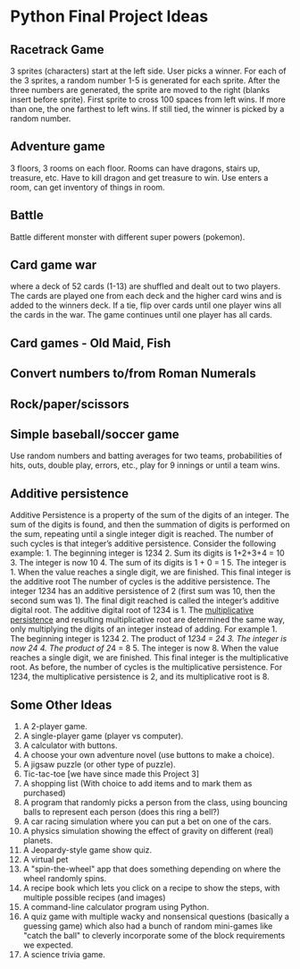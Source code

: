 # Python Final Project Ideas

## Racetrack Game

3 sprites (characters) start at the left side.  User picks a winner.  For each of the 3 sprites, a random number 1-5 is generated for each sprite. After the three numbers are generated, the sprite are moved to the right (blanks insert before sprite). First sprite to cross 100 spaces from left wins. If more than one, the one farthest to left wins. If still tied, the winner is picked by a random number.

## Adventure game

3 floors, 3 rooms on each floor. Rooms can have dragons, stairs up, treasure, etc.  Have to kill dragon and get treasure to win. Use enters a room, can get inventory of things in room.

## Battle

Battle different monster with different super powers (pokemon).

## Card game war

where a deck of 52 cards (1-13) are shuffled and dealt out to two players. The cards are played one from each deck and the higher card wins and is added to the winners deck.  If a tie, flip over cards until one player wins all the cards in the war.  The game continues until one player has all cards.

## Card games - Old Maid, Fish

## Convert numbers to/from Roman Numerals

## Rock/paper/scissors

## Simple baseball/soccer game

Use random numbers and  batting averages for two teams, probabilities of hits, outs, double play, errors, etc., play for 9 innings or until a team wins.

## Additive persistence

Additive Persistence is a property of the sum of the digits of an integer. The sum of the digits is found, and then the summation of digits is performed on the sum, repeating until a single integer digit is reached. The number of such cycles is that integer’s additive persistence. Consider the following example: 1. The beginning integer is 1234 2. Sum its digits is 1+2+3+4 = 10 3. The integer is now 10 4. The sum of its digits is 1 + 0 = 1 5. The integer is 1. When the value reaches a single digit, we are finished. This final integer is the additive root The number of cycles is the additive persistence. The integer 1234 has an additive persistence of 2 (first sum was 10, then the second sum was 1). The final digit reached is called the integer’s additive digital root. The additive digital root of 1234 is 1. The [multiplicative persistence](http://mathworld.wolfram.com/MultiplicativePersistence.html) and resulting multiplicative root are determined the same way, only multiplying the digits of an integer instead of adding. For example 1. The beginning integer is 1234 2. The product of 1*2*3*4 = 24 3. The integer is now 24 4. The product of 2*4 = 8 5. The integer is now 8. When the value reaches a single digit, we are finished. This final integer is the multiplicative root. As before, the number of cycles is the multiplicative persistence. For 1234, the multiplicative persistence is 2, and its multiplicative root is 8.

## Some Other Ideas

1. A 2-player game.
2. A single-player game (player vs computer).
3. A calculator with buttons.
4. A choose your own adventure novel (use buttons to make a choice).
5. A jigsaw puzzle (or other type of puzzle).
6. Tic-tac-toe [we have since made this Project 3]
7. A shopping list (With choice to add items and to mark them as purchased)
8. A program that randomly picks a person from the class, using bouncing balls to represent each person (does this ring a bell?)
9. A car racing simulation where you can put a bet on one of the cars.
10. A physics simulation showing the effect of gravity on different (real) planets.
11. A Jeopardy-style game show quiz.
12. A virtual pet
13. A "spin-the-wheel" app that does something depending on where the wheel randomly spins.
14. A recipe book which lets you click on a recipe to show the steps, with multiple possible recipes (and images)
15. A command-line calculator program using Python.
16. A quiz game with multiple wacky and nonsensical questions (basically a guessing game) which also had a bunch of random mini-games like "catch the ball" to cleverly incorporate some of the block requirements we expected.
17. A science trivia game.
